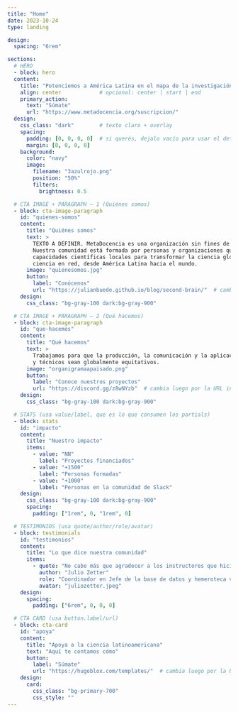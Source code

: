 ```yaml
---
title: "Home"
date: 2023-10-24
type: landing

design:
  spacing: "6rem"

sections:
  # HERO
  - block: hero
  content:
    title: "Potenciemos a América Latina en el mapa de la investigación global"
    align: center            # opcional: center | start | end
    primary_action:
      text: "Súmate"
      url: "https://www.metadocencia.org/suscripcion/"
  design:
    css_class: "dark"        # texto claro + overlay
    spacing:
      padding: [0, 0, 0, 0]  # si querés, dejalo vacío para usar el default clamp(6rem..)
      margin: [0, 0, 0, 0]
    background:
      color: "navy"
      image:
        filename: "3azulrojo.png"
        position: "50%"
        filters:
          brightness: 0.5

  # CTA IMAGE + PARAGRAPH — 1 (Quiénes somos)
  - block: cta-image-paragraph
    id: "quienes-somos"
    content:
      title: "Quiénes somos"
      text: >
        TEXTO A DEFINIR. MetaDocencia es una organización sin fines de lucro fundada en 2020.
        Nuestra comunidad está formada por personas y organizaciones que trabajan construyendo
        capacidades científicas locales para transformar la ciencia global. Hacemos crecer la
        ciencia en red, desde América Latina hacia el mundo.
      image: "quienesomos.jpg"
      button:
        label: "Conócenos"
        url: "https://julianbuede.github.io/blog/second-brain/"  # cambia luego por la URL interna final
    design:
      css_class: "bg-gray-100 dark:bg-gray-900"

  # CTA IMAGE + PARAGRAPH — 2 (Qué hacemos)
  - block: cta-image-paragraph
    id: "que-hacemos"
    content:
      title: "Qué hacemos"
      text: >
        Trabajamos para que la producción, la comunicación y la aplicación de saberes científicos
        y técnicos sean globalmente equitativos.
      image: "organigramaapaisado.png"
      button:
        label: "Conoce nuestros proyectos"
        url: "https://discord.gg/z8wNYzb"  # cambia luego por la URL interna final
    design:
      css_class: "bg-gray-100 dark:bg-gray-900"

  # STATS (usa value/label, que es lo que consumen los partials)
  - block: stats
    id: "impacto"
    content:
      title: "Nuestro impacto"
      items:
        - value: "NN"
          label: "Proyectos financiados"
        - value: "+1500"
          label: "Personas formadas"
        - value: "+1000"
          label: "Personas en la comunidad de Slack"
    design:
      css_class: "bg-gray-100 dark:bg-gray-900"
      spacing:
        padding: ["1rem", 0, "1rem", 0]

  # TESTIMONIOS (usa quote/author/role/avatar)
  - block: testimonials
    id: "testimonios"
    content:
      title: "Lo que dice nuestra comunidad"
      items:
        - quote: "No cabe más que agradecer a los instructores que hicieron posible este curso, que sin duda es la semilla de grandes frutos. Gracias por tanto MetaDocencia."
          author: "Julio Zetter"
          role: "Coordinador en Jefe de la base de datos y hemeroteca virtual SciELO México"
          avatar: "juliozetter.jpeg"
    design:
      spacing:
        padding: ["6rem", 0, 0, 0]

  # CTA CARD (usa button.label/url)
  - block: cta-card
    id: "apoya"
    content:
      title: "Apoya a la ciencia latinoamericana"
      text: "Aquí te contamos cómo"
      button:
        label: "Súmate"
        url: "https://hugoblox.com/templates/"  # cambia luego por la URL de apoyo/donaciones
    design:
      card:
        css_class: "bg-primary-700"
        css_style: ""
---
```

